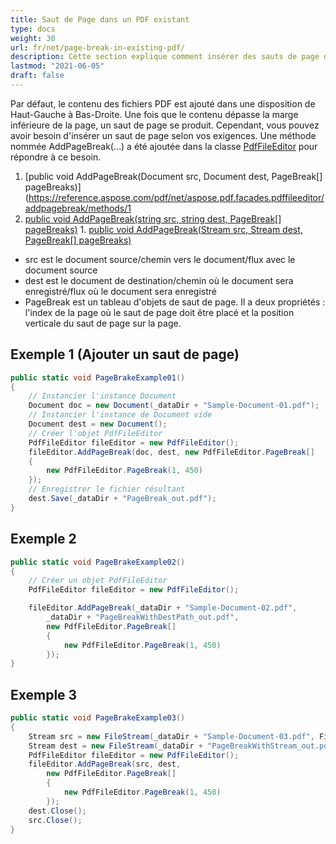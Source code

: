 ```yaml
---
title: Saut de Page dans un PDF existant
type: docs
weight: 30
url: fr/net/page-break-in-existing-pdf/
description: Cette section explique comment insérer des sauts de page dans un PDF existant en utilisant la classe PdfFileEditor.
lastmod: "2021-06-05"
draft: false
---
```


Par défaut, le contenu des fichiers PDF est ajouté dans une disposition de Haut-Gauche à Bas-Droite. Une fois que le contenu dépasse la marge inférieure de la page, un saut de page se produit. Cependant, vous pouvez avoir besoin d'insérer un saut de page selon vos exigences. Une méthode nommée AddPageBreak(...) a été ajoutée dans la classe [PdfFileEditor](https://reference.aspose.com/pdf/net/aspose.pdf.facades/pdffileeditor) pour répondre à ce besoin.

1. [public void AddPageBreak(Document src, Document dest, PageBreak[] pageBreaks)](https://reference.aspose.com/pdf/net/aspose.pdf.facades.pdffileeditor/addpagebreak/methods/1
1. [public void AddPageBreak(string src, string dest, PageBreak[] pageBreaks)](https://reference.aspose.com/pdf/net/aspose.pdf.facades.pdffileeditor/addpagebreak/methods/2) 1. [public void AddPageBreak(Stream src, Stream dest, PageBreak[] pageBreaks)](https://reference.aspose.com/pdf/net/aspose.pdf.facades.pdffileeditor/methods/addpagebreak)

- src est le document source/chemin vers le document/flux avec le document source
- dest est le document de destination/chemin où le document sera enregistré/flux où le document sera enregistré
- PageBreak est un tableau d'objets de saut de page. Il a deux propriétés : l'index de la page où le saut de page doit être placé et la position verticale du saut de page sur la page.

## Exemple 1 (Ajouter un saut de page)

```csharp
public static void PageBrakeExample01()
{
    // Instancier l'instance Document
    Document doc = new Document(_dataDir + "Sample-Document-01.pdf");
    // Instancier l'instance de Document vide
    Document dest = new Document();
    // Créer l'objet PdfFileEditor
    PdfFileEditor fileEditor = new PdfFileEditor();
    fileEditor.AddPageBreak(doc, dest, new PdfFileEditor.PageBreak[]
    {
        new PdfFileEditor.PageBreak(1, 450)
    });
    // Enregistrer le fichier résultant
    dest.Save(_dataDir + "PageBreak_out.pdf");
}
```
## Exemple 2

```csharp
public static void PageBrakeExample02()
{
    // Créer un objet PdfFileEditor
    PdfFileEditor fileEditor = new PdfFileEditor();

    fileEditor.AddPageBreak(_dataDir + "Sample-Document-02.pdf",
        _dataDir + "PageBreakWithDestPath_out.pdf",
        new PdfFileEditor.PageBreak[]
        {
            new PdfFileEditor.PageBreak(1, 450)
        });
}
```

## Exemple 3

```csharp
public static void PageBrakeExample03()
{
    Stream src = new FileStream(_dataDir + "Sample-Document-03.pdf", FileMode.Open, FileAccess.Read);
    Stream dest = new FileStream(_dataDir + "PageBreakWithStream_out.pdf", FileMode.Create, FileAccess.ReadWrite);
    PdfFileEditor fileEditor = new PdfFileEditor();
    fileEditor.AddPageBreak(src, dest,
        new PdfFileEditor.PageBreak[]
        {
            new PdfFileEditor.PageBreak(1, 450)
        });
    dest.Close();
    src.Close();
}
```